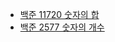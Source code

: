- [백준 11720 숫자의 합](https://www.acmicpc.net/problem/11720)
- [백준 2577 숫자의 개수](https://www.acmicpc.net/problem/2577)
